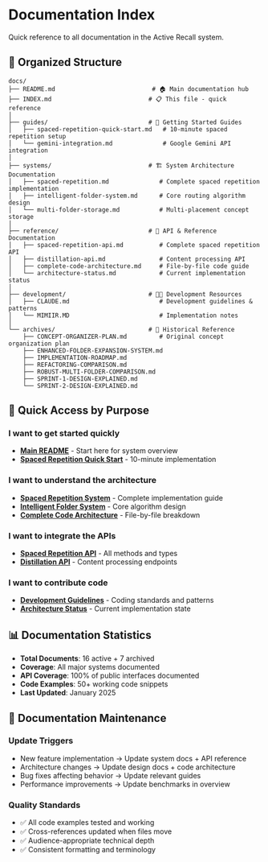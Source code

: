 # Documentation Index

Quick reference to all documentation in the Active Recall system.

## 📁 Organized Structure

```
docs/
├── README.md                           # 🏠 Main documentation hub
├── INDEX.md                           # 📋 This file - quick reference
│
├── guides/                            # 🎯 Getting Started Guides
│   ├── spaced-repetition-quick-start.md   # 10-minute spaced repetition setup
│   └── gemini-integration.md              # Google Gemini API integration
│
├── systems/                           # 🏗️ System Architecture Documentation
│   ├── spaced-repetition.md              # Complete spaced repetition implementation
│   ├── intelligent-folder-system.md      # Core routing algorithm design
│   └── multi-folder-storage.md           # Multi-placement concept storage
│
├── reference/                         # 📖 API & Reference Documentation
│   ├── spaced-repetition-api.md          # Complete spaced repetition API
│   ├── distillation-api.md               # Content processing API
│   ├── complete-code-architecture.md     # File-by-file code guide
│   └── architecture-status.md            # Current implementation status
│
├── development/                       # 👨‍💻 Development Resources
│   ├── CLAUDE.md                         # Development guidelines & patterns
│   └── MIMIIR.MD                         # Implementation notes
│
└── archives/                          # 📁 Historical Reference
    ├── CONCEPT-ORGANIZER-PLAN.md         # Original concept organization plan
    ├── ENHANCED-FOLDER-EXPANSION-SYSTEM.md
    ├── IMPLEMENTATION-ROADMAP.md
    ├── REFACTORING-COMPARISON.md
    ├── ROBUST-MULTI-FOLDER-COMPARISON.md
    ├── SPRINT-1-DESIGN-EXPLAINED.md
    └── SPRINT-2-DESIGN-EXPLAINED.md
```

## 🎯 Quick Access by Purpose

### I want to get started quickly
- [**Main README**](./README.md) - Start here for system overview
- [**Spaced Repetition Quick Start**](./guides/spaced-repetition-quick-start.md) - 10-minute implementation

### I want to understand the architecture
- [**Spaced Repetition System**](./systems/spaced-repetition.md) - Complete implementation guide
- [**Intelligent Folder System**](./systems/intelligent-folder-system.md) - Core algorithm design
- [**Complete Code Architecture**](./reference/complete-code-architecture.md) - File-by-file breakdown

### I want to integrate the APIs
- [**Spaced Repetition API**](./reference/spaced-repetition-api.md) - All methods and types
- [**Distillation API**](./reference/distillation-api.md) - Content processing endpoints

### I want to contribute code
- [**Development Guidelines**](./development/CLAUDE.md) - Coding standards and patterns
- [**Architecture Status**](./reference/architecture-status.md) - Current implementation state

## 📊 Documentation Statistics

- **Total Documents**: 16 active + 7 archived
- **Coverage**: All major systems documented
- **API Coverage**: 100% of public interfaces documented
- **Code Examples**: 50+ working code snippets
- **Last Updated**: January 2025

## 🔄 Documentation Maintenance

### Update Triggers
- New feature implementation → Update system docs + API reference
- Architecture changes → Update design docs + code architecture
- Bug fixes affecting behavior → Update relevant guides
- Performance improvements → Update benchmarks in overview

### Quality Standards
- ✅ All code examples tested and working
- ✅ Cross-references updated when files move
- ✅ Audience-appropriate technical depth
- ✅ Consistent formatting and terminology